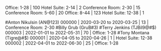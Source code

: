 Office:            1-28 | 100
Hotel Suite:       2-14 |   2
Conference Room:   2-30 |  15
Conference Room:   5-60 |  20
Office:            8-44 | 123
Hotel Suite:      12-38 |   1

#Anton Nikulsin (AN@123)
   000000 | 2020-03-20 to 2020-03-25 |  13 | Conference Room:   2-30
#Billy Grub (GruB#3)
#Terry Jenkins (TJBil9@#$)
   000003 | 2022-01-01 to 2022-05-31 |  70 | Office:            1-28
#Tony Montana (Tigre@#$)
   000001 | 2020-04-05 to 2020-04-26 |   1 | Hotel Suite:      12-38
   000002 | 2022-04-01 to 2022-06-30 |  25 | Office:            1-28
